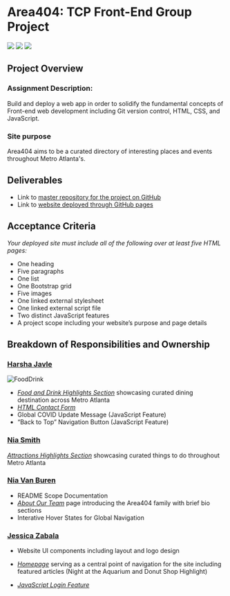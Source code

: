 # Area404: TCP Front-End Group Project

<img src="https://img.shields.io/badge/html-31.0%25-green"> <img src= "https://img.shields.io/badge/css-68.3%25-green"> <img src= "https://img.shields.io/badge/JavaScript-0.7.5%25-green"> 

## Project Overview

### Assignment Description:

Build and deploy a web app in order to solidify the fundamental concepts of Front-end web development including Git version control, HTML, CSS, and JavaScript.

### Site purpose

Area404 aims to be a curated directory of interesting places and events throughout Metro Atlanta's.

## Deliverables

- Link to [master repository for the project on GitHub](https://github.com/jesszabala23/Area404)
- Link to [website deployed through GitHub pages](https://jesszabala23.github.io/Area404/)

## Acceptance Criteria

_Your deployed site must include all of the following over at least five HTML pages:_

- One heading
- Five paragraphs
- One list
- One Bootstrap grid
- Five images
- One linked external stylesheet
- One linked external script file
- Two distinct JavaScript features
- A project scope including your website’s purpose and page details

## Breakdown of Responsibilities and Ownership

### [Harsha Javle](https://github.com/hjavle)


![FoodDrink](images/Area404.gif)

- [_Food and Drink Highlights Section_](https://hjavle.github.io/Area404/fooddrink.html) showcasing curated dining destination across Metro Atlanta
- [_HTML Contact Form_](https://hjavle.github.io/Area404/contact.html)
- Global COVID Update Message (JavaScript Feature)
- “Back to Top” Navigation Button (JavaScript Feature)

### [Nia Smith](https://github.com/niasmith)

[_Attractions Highlights Section_](attractions.html) showcasing curated things to do throughout Metro Atlanta

### [Nia Van Buren](https://github.com/nvansturgill)

- README Scope Documentation
- [_About Our Team_](about.html) page introducing the Area404 family with brief bio sections
- Interative Hover States for Global Navigation

### [Jessica Zabala](https://github.com/jesszabala23)

- Website UI components including layout and logo design

- [_Homepage_](index.html) serving as a central point of navigation for the site including featured articles (Night at the Aquarium and Donut Shop Highlight)

- [_JavaScript Login Feature_](https://jesszabala23.github.io/Area404/assets/Login_v12/index.html)
